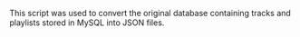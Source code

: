 This script was used to convert the original database containing tracks and playlists stored in MySQL into JSON files.